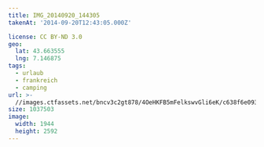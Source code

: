 ```yaml
---
title: IMG_20140920_144305
takenAt: '2014-09-20T12:43:05.000Z'

license: CC BY-ND 3.0
geo:
  lat: 43.663555
  lng: 7.146875
tags:
  - urlaub
  - frankreich
  - camping
url: >-
  //images.ctfassets.net/bncv3c2gt878/4OeHKFB5mFelkswvGli6eK/c638f6e093a9880eb6895b42a532142f/img_20140920_144305_27696568264_o
size: 1037503
image:
  width: 1944
  height: 2592
---
```

